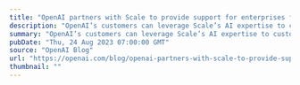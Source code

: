 ```yaml
---
title: "OpenAI partners with Scale to provide support for enterprises fine-tuning models"
description: "OpenAI’s customers can leverage Scale’s AI expertise to customize our most advanced models."
summary: "OpenAI’s customers can leverage Scale’s AI expertise to customize our most advanced models."
pubDate: "Thu, 24 Aug 2023 07:00:00 GMT"
source: "OpenAI Blog"
url: "https://openai.com/blog/openai-partners-with-scale-to-provide-support-for-enterprises-fine-tuning-models"
thumbnail: ""
---
```


